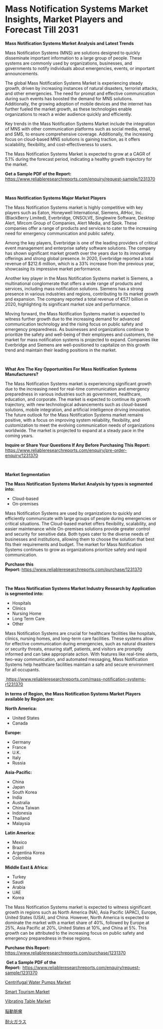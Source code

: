 <p><h1>Mass Notification Systems Market Insights, Market Players and Forecast Till 2031</h1></p><p><strong>Mass Notification Systems Market Analysis and Latest Trends</strong></p>
<p><p>Mass Notification Systems (MNS) are solutions designed to quickly disseminate important information to a large group of people. These systems are commonly used by organizations, businesses, and governments to notify individuals about emergencies, events, or important announcements.</p><p>The global Mass Notification Systems Market is experiencing steady growth, driven by increasing instances of natural disasters, terrorist attacks, and other emergencies. The need for prompt and effective communication during such events has boosted the demand for MNS solutions. Additionally, the growing adoption of mobile devices and the internet has further fueled the market growth, as these technologies enable organizations to reach a wider audience quickly and efficiently.</p><p>Key trends in the Mass Notification Systems Market include the integration of MNS with other communication platforms such as social media, email, and SMS, to ensure comprehensive coverage. Additionally, the increasing focus on cloud-based MNS solutions is gaining traction, as it offers scalability, flexibility, and cost-effectiveness to users.</p><p>The Mass Notification Systems Market is expected to grow at a CAGR of 5.1% during the forecast period, indicating a healthy growth trajectory for the market.</p></p>
<p><strong>Get a Sample PDF of the Report:&nbsp;</strong> <a href="https://www.reliableresearchreports.com/enquiry/request-sample/1231370">https://www.reliableresearchreports.com/enquiry/request-sample/1231370</a></p>
<p>&nbsp;</p>
<p><strong>Mass Notification Systems Major Market Players</strong></p>
<p><p>The Mass Notification Systems market is highly competitive with key players such as Eaton, Honeywell International, Siemens, AtHoc, Inc. (BlackBerry Limited), Everbridge, ONSOLVE, Singlewire Software, Desktop Alert, Mircom Group of Companies, Alert Media, and Spok. These companies offer a range of products and services to cater to the increasing need for emergency communication and public safety.</p><p>Among the key players, Everbridge is one of the leading providers of critical event management and enterprise safety software solutions. The company has shown significant market growth over the years due to its innovative offerings and strong global presence. In 2020, Everbridge reported a total revenue of $212.6 million, which is a 33% increase from the previous year, showcasing its impressive market performance.</p><p>Another key player in the Mass Notification Systems market is Siemens, a multinational conglomerate that offers a wide range of products and services, including mass notification solutions. Siemens has a strong presence in various industries and regions, contributing to its market growth and expansion. The company reported a total revenue of €57.1 billion in 2020, highlighting its significant market size and performance.</p><p>Moving forward, the Mass Notification Systems market is expected to witness further growth due to the increasing demand for advanced communication technology and the rising focus on public safety and emergency preparedness. As businesses and organizations continue to prioritize the safety and well-being of their employees and customers, the market for mass notification systems is projected to expand. Companies like Everbridge and Siemens are well-positioned to capitalize on this growth trend and maintain their leading positions in the market.</p></p>
<p>&nbsp;</p>
<p><strong>What Are The Key Opportunities For Mass Notification Systems Manufacturers?</strong></p>
<p><p>The Mass Notification Systems market is experiencing significant growth due to the increasing need for real-time communication and emergency preparedness in various industries such as government, healthcare, education, and corporate. The market is expected to continue its growth trajectory, with new technological advancements such as cloud-based solutions, mobile integration, and artificial intelligence driving innovation. The future outlook for the Mass Notification Systems market remains positive, with a focus on improving system reliability, flexibility, and customization to meet the evolving communication needs of organizations worldwide. The market is projected to expand at a steady pace in the coming years.</p></p>
<p><strong>Inquire or Share Your Questions If Any Before Purchasing This Report:</strong> <a href="https://www.reliableresearchreports.com/enquiry/pre-order-enquiry/1231370">https://www.reliableresearchreports.com/enquiry/pre-order-enquiry/1231370</a></p>
<p>&nbsp;</p>
<p><strong>Market Segmentation</strong></p>
<p><strong>The Mass Notification Systems Market Analysis by types is segmented into:</strong></p>
<p><ul><li>Cloud-based</li><li>On-premises</li></ul></p>
<p><p>Mass Notification Systems are used by organizations to quickly and efficiently communicate with large groups of people during emergencies or critical situations. The Cloud-based market offers flexibility, scalability, and easier maintenance while On-premises solutions provide greater control and security for sensitive data. Both types cater to the diverse needs of businesses and institutions, allowing them to choose the solution that best fits their requirements and budget. The market for Mass Notification Systems continues to grow as organizations prioritize safety and rapid communication.</p></p>
<p><strong>Purchase this Report:&nbsp;</strong><a href="https://www.reliableresearchreports.com/purchase/1231370">https://www.reliableresearchreports.com/purchase/1231370</a></p>
<p>&nbsp;</p>
<p><strong>The Mass Notification Systems Market Industry Research by Application is segmented into:</strong></p>
<p><ul><li>Hospitals</li><li>Clinics</li><li>Nursing Home</li><li>Long Term Care</li><li>Other</li></ul></p>
<p><p>Mass Notification Systems are crucial for healthcare facilities like hospitals, clinics, nursing homes, and long-term care facilities. These systems allow for effective communication during emergencies, such as natural disasters or security threats, ensuring staff, patients, and visitors are promptly informed and can take appropriate action. With features like real-time alerts, two-way communication, and automated messaging, Mass Notification Systems help healthcare facilities maintain a safe and secure environment for all occupants.</p></p>
<p><a href="https://www.reliableresearchreports.com/mass-notification-systems-r1231370">&nbsp;https://www.reliableresearchreports.com/mass-notification-systems-r1231370</a></p>
<p><strong>In terms of Region, the Mass Notification Systems Market Players available by Region are:</strong></p>
<p>
    <p> <strong> North America: </strong>
        <ul>
            <li>United States</li>
            <li>Canada</li>
        </ul>
        </p> 
    <p> <strong> Europe: </strong>
        <ul>
            <li>Germany</li>
            <li>France</li>
            <li>U.K.</li>
            <li>Italy</li>
            <li>Russia</li>
        </ul>
        </p> 
    <p> <strong> Asia-Pacific: </strong>
        <ul>
            <li>China</li>
            <li>Japan</li>
            <li>South Korea</li>
            <li>India</li>
            <li>Australia</li>
            <li>China Taiwan</li>
            <li>Indonesia</li>
            <li>Thailand</li>
            <li>Malaysia</li>
        </ul>
        </p> 
    <p> <strong> Latin America: </strong>
        <ul>
            <li>Mexico</li>
            <li>Brazil</li>
            <li>Argentina Korea</li>
            <li>Colombia</li>
        </ul>
        </p> 
    <p> <strong> Middle East & Africa: </strong>
        <ul>
            <li>Turkey</li>
            <li>Saudi</li>
            <li>Arabia</li>
            <li>UAE</li>
            <li>Korea</li>
        </ul>
    </p>
    </p>
<p><p>The Mass Notification Systems market is expected to witness significant growth in regions such as North America (NA), Asia Pacific (APAC), Europe, United States (USA), and China. However, North America is expected to dominate the market with a market share of 40%, followed by Europe at 25%, Asia Pacific at 20%, United States at 10%, and China at 5%. This growth can be attributed to the increasing focus on public safety and emergency preparedness in these regions.</p></p>
<p><strong>Purchase this Report: </strong><a href="https://www.reliableresearchreports.com/purchase/1231370">https://www.reliableresearchreports.com/purchase/1231370</a></p>
<p>&nbsp;<strong>Get a Sample PDF of the Report:&nbsp;&nbsp;</strong><a href="https://www.reliableresearchreports.com/enquiry/request-sample/1231370">https://www.reliableresearchreports.com/enquiry/request-sample/1231370</a></p>
<p><strong></strong></p>
<p><p><a href="https://github.com/Alonsoolds3wq1d81czn8rbol/Market-Research-Report-List-2/blob/main/centrifugal-water-pumps-market.md">Centrifugal Water Pumps Market</a></p><p><a href="https://gentle-editor-9db.notion.site/Smart-Tourism-Market-Size-Market-Outlook-and-Market-Forecast-2024-to-2031-c50bad036351494ca370ab7423fb71df">Smart Tourism Market</a></p><p><a href="https://view.publitas.com/reportprime-1/vibrating-table-market-insights-into-market-cagr-market-trends-and-growth-strategies/">Vibrating Table Market</a></p><p><a href="https://github.com/JacksonWiza1924/Market-Research-Report-List-1/blob/main/547355038533.md">脳動脈瘤</a></p><p><a href="https://medium.com/@deontestanton2023/%E8%80%90%E7%81%AB%E3%82%AC%E3%83%A9%E3%82%B9%E5%B8%82%E5%A0%B4-%E5%B8%82%E5%A0%B4%E3%82%B7%E3%82%A7%E3%82%A2-%E5%B8%82%E5%A0%B4%E5%8B%95%E5%90%91-%E3%81%8A%E3%82%88%E3%81%B3%E5%B0%86%E6%9D%A5%E3%81%AE%E6%88%90%E9%95%B7%E3%81%AE%E6%8E%A2%E6%B1%82-7fb725539c15">耐火ガラス</a></p></p>